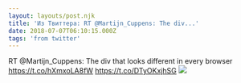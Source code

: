 ```yaml
---
layout: layouts/post.njk
title: 'Из Твиттера: RT @Martijn_Cuppens: The div...'
date: 2018-07-07T06:10:15.000Z
tags: 'from twitter'
---
```



RT @Martijn_Cuppens: The div that looks different in every browser https://t.co/hXmxoLA8fW https://t.co/DTyOKxjhSG
  <img src="https://pbs.twimg.com/media/DhabSjYW4AE8qu5.jpg" />
